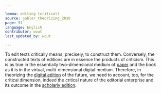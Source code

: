 ```yaml
---

lemma: editing (critical)
source: gabler_theorizing_2010
page: 51
language: English
contributor: wout
last_updated_by: wout

---
```


To edit texts critically means, precisely, to construct them. Conversely, the constructed texts of editions are in essence the products of criticism. This is as true in the essentially two-dimensional medium of [paper](paper.html) and the book as it is in the virtual, multi-dimensional digital medium. Therefore, in theorizing the [digital edition](editionDigital.html) of the future, we need to account, too, for the critical dimension, indeed the critical nature of the editorial enterprise and its outcome in the [scholarly edition](editionScholarly.html).

